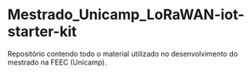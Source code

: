 # Mestrado_Unicamp_LoRaWAN-iot-starter-kit
Repositório contendo todo o material utilizado no desenvolvimento do mestrado na FEEC (Unicamp).
